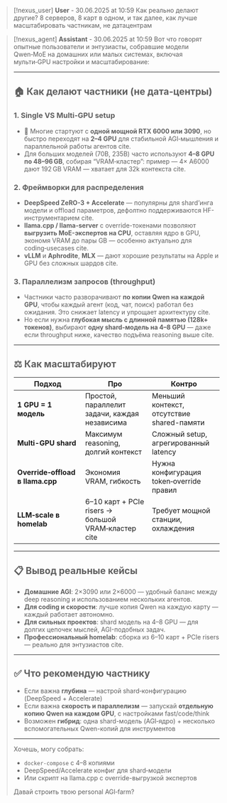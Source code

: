>[!nexus_user] **User** - 30.06.2025 at 10:59
> Как реально делают другие? 8 серверов, 8 карт в одном, и так далее, как лучше масштабировать частникам, не датацентрам
<!-- UID: acbe5397-c667-4a95-82d0-bba912a6a599 -->




>[!nexus_agent] **Assistant** - 30.06.2025 at 10:59
> Вот что говорят опытные пользователи и энтузиасты, собравшие модели Qwen‑MoE на домашних или малых системах, включая мульти‑GPU настройки и масштабирование:
> 
> ---
> 
> ## 🏠 Как делают частники (не дата‑центры)
> 
> ### 1. **Single VS Multi‑GPU setup**
> - 📌 Многие стартуют с **одной мощной RTX 6000 или 3090**, но быстро переходят на **2–4 GPU** для стабильной AGI‑мышления и параллельной работы агентов cite.
> - Для больших моделей (70B, 235B) часто используют **4–8 GPU по 48–96 GB**, собирая “VRAM‑кластер”: пример — 4× A6000 дают 192 GB VRAM — хватает для 32k контекста cite.
> 
> ### 2. **Фреймворки для распределения**
> - **DeepSpeed ZeRO-3 + Accelerate** — популярны для shard’инга модели и offload параметров, дефолтно поддерживаются HF-инструментарием cite.
> - **llama.cpp / llama-server** с override-токенами позволяют **выгрузить MoE-экспертов на CPU**, оставляя ядро в GPU, экономя VRAM до пары GB — особенно актуально для coding‑usecases cite.
> - **vLLM** и **Aphrodite**, **MLX** — дают хорошие результаты на Apple и GPU без сложных шардов cite.
> 
> ### 3. **Параллелизм запросов (throughput)**
> - Частники часто разворачивают **по копии Qwen на каждой GPU**, чтобы каждый агент (код, чат, поиск) работал без ожидания. Это снижает latency и упрощает архитектуру cite.
> - Но если нужна **глубокая мысль с длинной памятью (128k+ токенов)**, выбирают **одну shard‑модель на 4–8 GPU** — даже если throughput ниже, качество подъёма reasoning выше cite.
> 
> ---
> 
> ## ⚖️ Как масштабируют
> 
> | Подход | Про | Контро |
> |-----------------------------|------------------------------------------------|----------------------------------------------|
> | **1 GPU = 1 модель** | Простой, параллелит задачи, каждая независима | Меньший контекст, отсутствие shared-памяти |
> | **Multi-GPU shard** | Максимум reasoning, долгий контекст | Сложный setup, агрегированный latency |
> | **Override‑offload в llama.cpp** | Экономия VRAM, гибкость | Нужна конфигурация token‑override правил |
> | **LLM‑scale в homelab** | 6–10 карт + PCIe risers → большой VRAM‑кластер cite | Требует мощной станции, охлаждения |
> 
> ---
> 
> ## 📋 Вывод реальные кейсы
> 
> - **Домашние AGI**: 2×3090 или 2×6000 — удобный баланс между deep reasoning и использованием нескольких агентов.
> - **Для coding и скорости**: лучше копия Qwen на каждую карту — каждый работает автономно.
> - **Для сильных проектов**: shard модель на 4–8 GPU — для долгих цепочек мыслей, AGI-подобных задач.
> - **Профессиональный homelab**: сборка из 6–10 карт + PCIe risers — реально для энтузиастов cite.
> 
> ---
> 
> ## ✅ Что рекомендую частнику
> 
> - Если важна **глубина** — настрой shard‑конфигурацию (DeepSpeed + Accelerate)
> - Если важна **скорость и параллелизм** — запускай **отдельную копию Qwen на каждом GPU**, с настройками fast/code/think
> - Возможен **гибрид**: одна shard-модель (AGI‑ядро) + несколько вспомогательных Qwen-копий для инструментов
> 
> ---
> 
> Хочешь, могу собрать:
> - `docker-compose` с 4–8 копиями
> - DeepSpeed/Accelerate конфиг для shard‑модели
> - Или скрипт на llama.cpp с override-выгрузкой экспертов
> 
> Давай строить твою personal AGI‑farm?
<!-- UID: 59913740-05c2-44fb-94cf-9a61d52e7660 -->